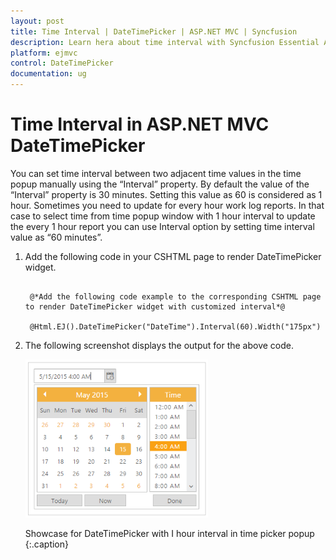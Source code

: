 ```yaml
---
layout: post
title: Time Interval | DateTimePicker | ASP.NET MVC | Syncfusion
description: Learn hera about time interval with Syncfusion Essential ASP.NET MVC DateTimePicker Control, its elements and more.
platform: ejmvc
control: DateTimePicker
documentation: ug
---
```


# Time Interval in ASP.NET MVC DateTimePicker

You can set time interval between two adjacent time values in the time popup manually using the “Interval” property. By default the value of the “Interval” property is 30 minutes. Setting this value as 60 is considered as 1 hour. Sometimes you need to update for every hour work log reports. In that case to select time from time popup window with 1 hour interval to update the every 1 hour report you can use Interval option by setting time interval value as “60 minutes”.

1. Add the following code in your CSHTML page to render DateTimePicker widget.

   ~~~ cshtml

	@*Add the following code example to the corresponding CSHTML page to render DateTimePicker widget with customized interval*@

	@Html.EJ().DateTimePicker("DateTime").Interval(60).Width("175px")

   ~~~
   
   
   
2. The following screenshot displays the output for the above code.

    ![Time interval in ASP.NET MVC DateTimePicker.](Time-Interval_images/aspnetmvc-datetimepicker-time-interval.png)
	
	Showcase for DateTimePicker with I hour interval in time picker popup
	{:.caption}

